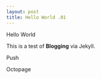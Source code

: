 ```yaml
---
layout: post
title: Hello World .01
---
```


Hello World  

This is a test of **Blogging** via Jekyll.

Push

Octopage